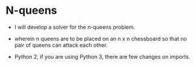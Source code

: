 # N-queens

* I will develop a solver for the n-queens problem.

* wherein n queens are to be placed on an n x n chessboard so that no pair of queens can attack each other.

* Python 2, if you are using Python 3, there are few changes on imports.
